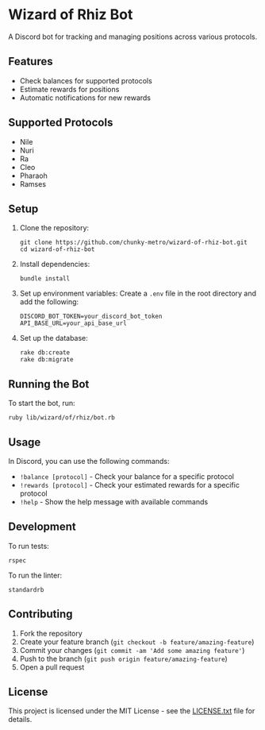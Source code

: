 # Wizard of Rhiz Bot

A Discord bot for tracking and managing positions across various protocols.

## Features

- Check balances for supported protocols
- Estimate rewards for positions
- Automatic notifications for new rewards

## Supported Protocols

- Nile
- Nuri
- Ra
- Cleo
- Pharaoh
- Ramses

## Setup

1. Clone the repository:
   ```
   git clone https://github.com/chunky-metro/wizard-of-rhiz-bot.git
   cd wizard-of-rhiz-bot
   ```

2. Install dependencies:
   ```
   bundle install
   ```

3. Set up environment variables:
   Create a `.env` file in the root directory and add the following:
   ```
   DISCORD_BOT_TOKEN=your_discord_bot_token
   API_BASE_URL=your_api_base_url
   ```

4. Set up the database:
   ```
   rake db:create
   rake db:migrate
   ```

## Running the Bot

To start the bot, run:

```
ruby lib/wizard/of/rhiz/bot.rb
```

## Usage

In Discord, you can use the following commands:

- `!balance [protocol]` - Check your balance for a specific protocol
- `!rewards [protocol]` - Check your estimated rewards for a specific protocol
- `!help` - Show the help message with available commands

## Development

To run tests:

```
rspec
```

To run the linter:

```
standardrb
```

## Contributing

1. Fork the repository
2. Create your feature branch (`git checkout -b feature/amazing-feature`)
3. Commit your changes (`git commit -am 'Add some amazing feature'`)
4. Push to the branch (`git push origin feature/amazing-feature`)
5. Open a pull request

## License

This project is licensed under the MIT License - see the [LICENSE.txt](LICENSE.txt) file for details.
